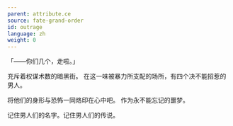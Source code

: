 ```yaml
---
parent: attribute.ce
source: fate-grand-order
id: outrage
language: zh
weight: 0
---
```


「——你们几个，走啦。」

充斥着权谋术数的暗黑街。
在这一味被暴力所支配的场所，有四个决不能招惹的男人。

将他们的身形与恐怖一同烙印在心中吧。
作为永不能忘记的噩梦。

记住男人们的名字。记住男人们的传说。
